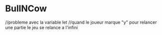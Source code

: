 # BullNCow
//probleme avec la variable let
//quand le joueur marque "y" pour relancer une partie le jeu se relance a l'infini